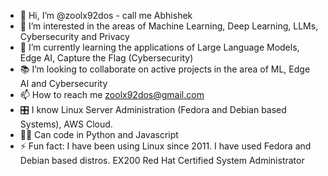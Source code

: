 - 👋 Hi, I’m @zoolx92dos - call me Abhishek
- 🤖 I’m interested in the areas of Machine Learning, Deep Learning, LLMs, Cybersecurity and Privacy
- 🌱 I’m currently learning the applications of Large Language Models, Edge AI, Capture the Flag (Cybersecurity)
- 📚 I’m looking to collaborate on active projects in the area of ML, Edge AI and Cybersecurity
- 📫 How to reach me zoolx92dos@gmail.com
- 🎛️ I know Linux Server Administration (Fedora and Debian based Systems), AWS Cloud.
- 👨‍💻 Can code in Python and Javascript 
- ⚡ Fun fact: I have been using Linux since 2011. I have used Fedora and Debian based distros. EX200 Red Hat Certified System Administrator

<!---
zoolx92dos/zoolx92dos is a ✨ special ✨ repository because its `README.md` (this file) appears on your GitHub profile.
You can click the Preview link to take a look at your changes.
--->

